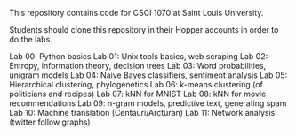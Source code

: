 This repository contains code for CSCI 1070 at Saint Louis University.

Students should clone this repository in their Hopper accounts
in order to do the labs.

Lab 00: Python basics
Lab 01: Unix tools basics, web scraping
Lab 02: Entropy, information theory, decision trees
Lab 03: Word probabilities, unigram models
Lab 04: Naive Bayes classifiers, sentiment analysis
Lab 05: Hierarchical clustering, phylogenetics
Lab 06: k-means clustering (of politicians and recipes)
Lab 07: kNN for MNIST
Lab 08: kNN for movie recommendations
Lab 09: n-gram models, predictive text, generating spam
Lab 10: Machine translation (Centauri/Arcturan)
Lab 11: Network analysis (twitter follow graphs)
